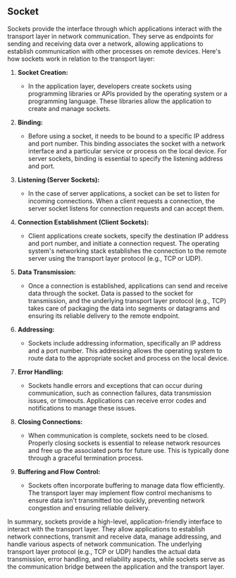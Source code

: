 ## Socket

Sockets provide the interface through which applications interact with the transport layer in network communication. They serve as endpoints for sending and receiving data over a network, allowing applications to establish communication with other processes on remote devices. Here's how sockets work in relation to the transport layer:

1. **Socket Creation:**
   - In the application layer, developers create sockets using programming libraries or APIs provided by the operating system or a programming language. These libraries allow the application to create and manage sockets.

2. **Binding:**
   - Before using a socket, it needs to be bound to a specific IP address and port number. This binding associates the socket with a network interface and a particular service or process on the local device. For server sockets, binding is essential to specify the listening address and port.

3. **Listening (Server Sockets):**
   - In the case of server applications, a socket can be set to listen for incoming connections. When a client requests a connection, the server socket listens for connection requests and can accept them.

4. **Connection Establishment (Client Sockets):**
   - Client applications create sockets, specify the destination IP address and port number, and initiate a connection request. The operating system's networking stack establishes the connection to the remote server using the transport layer protocol (e.g., TCP or UDP).

5. **Data Transmission:**
   - Once a connection is established, applications can send and receive data through the socket. Data is passed to the socket for transmission, and the underlying transport layer protocol (e.g., TCP) takes care of packaging the data into segments or datagrams and ensuring its reliable delivery to the remote endpoint.

6. **Addressing:**
   - Sockets include addressing information, specifically an IP address and a port number. This addressing allows the operating system to route data to the appropriate socket and process on the local device.

7. **Error Handling:**
   - Sockets handle errors and exceptions that can occur during communication, such as connection failures, data transmission issues, or timeouts. Applications can receive error codes and notifications to manage these issues.

8. **Closing Connections:**
   - When communication is complete, sockets need to be closed. Properly closing sockets is essential to release network resources and free up the associated ports for future use. This is typically done through a graceful termination process.

9. **Buffering and Flow Control:**
   - Sockets often incorporate buffering to manage data flow efficiently. The transport layer may implement flow control mechanisms to ensure data isn't transmitted too quickly, preventing network congestion and ensuring reliable delivery.

In summary, sockets provide a high-level, application-friendly interface to interact with the transport layer. They allow applications to establish network connections, transmit and receive data, manage addressing, and handle various aspects of network communication. The underlying transport layer protocol (e.g., TCP or UDP) handles the actual data transmission, error handling, and reliability aspects, while sockets serve as the communication bridge between the application and the transport layer.
